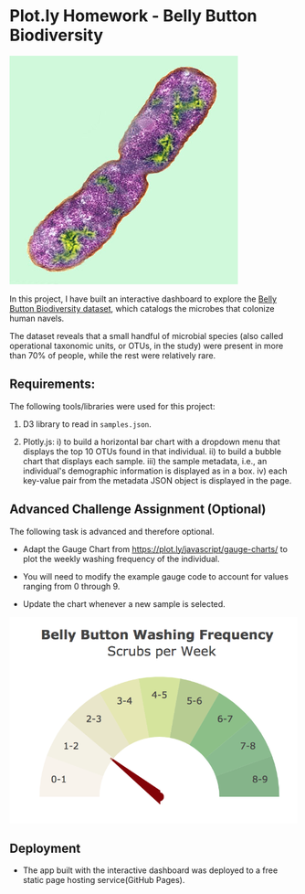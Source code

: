 # Plot.ly Homework - Belly Button Biodiversity

![Bacteria by filterforge.com](Images/bacteria.jpg)

In this project, I have built an interactive dashboard to explore the [Belly Button Biodiversity dataset](http://robdunnlab.com/projects/belly-button-biodiversity/), which catalogs the microbes that colonize human navels.

The dataset reveals that a small handful of microbial species (also called operational taxonomic units, or OTUs, in the study) were present in more than 70% of people, while the rest were relatively rare.

## Requirements:
 The following tools/libraries were used for this project:

1. D3 library to read in `samples.json`.

2. Plotly.js:
 i) to build a horizontal bar chart with a dropdown menu that displays the top 10         OTUs found in that individual.
 ii) to build a bubble chart that displays each sample.
 iii) the sample metadata, i.e., an individual's demographic information is displayed       as in a box.
 iv) each key-value pair from the metadata JSON object is displayed in the page.

## Advanced Challenge Assignment (Optional)

The following task is advanced and therefore optional.

* Adapt the Gauge Chart from <https://plot.ly/javascript/gauge-charts/> to plot the weekly washing frequency of the individual.

* You will need to modify the example gauge code to account for values ranging from 0 through 9.

* Update the chart whenever a new sample is selected.

![Weekly Washing Frequency Gauge](Images/gauge.png)

## Deployment

* The app built with the interactive dashboard was deployed to a free static page hosting service(GitHub Pages).

